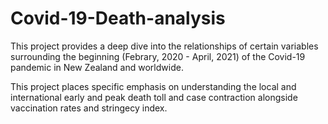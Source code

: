 # Covid-19-Death-analysis

This project provides a deep dive into the relationships of certain variables surrounding the beginning (Febrary, 2020 - April, 2021) of the Covid-19 pandemic in New Zealand and worldwide. 

This project places specific emphasis on understanding the local and international early and peak death toll and case contraction alongside vaccination rates and stringecy index.


